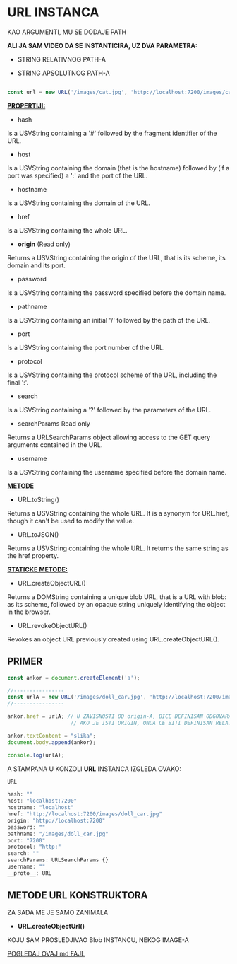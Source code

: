# URL INSTANCA

KAO ARGUMENTI, MU SE DODAJE PATH

**ALI JA SAM VIDEO DA SE INSTANTICIRA, UZ DVA PARAMETRA:**

- STRING RELATIVNOG PATH-A

- STRING APSOLUTNOG PATH-A

```JAVASCRIPT

const url = new URL('/images/cat.jpg', 'http://localhost:7200/images/cat.jpg')

```

**[PROPERTIJI:](https://developer.mozilla.org/en-US/docs/Web/API/URL#Properties)**

- hash

Is a USVString containing a '#' followed by the fragment identifier of the URL.

- host

Is a USVString containing the domain (that is the hostname) followed by (if a port was specified) a ':' and the port of the URL.

- hostname

Is a USVString containing the domain of the URL.

- href

Is a USVString containing the whole URL.

- **origin** (Read only)

Returns a USVString containing the origin of the URL, that is its scheme, its domain and its port.

- password

Is a USVString containing the password specified before the domain name.

- pathname

Is a USVString containing an initial '/' followed by the path of the URL.

- port

Is a USVString containing the port number of the URL.

- protocol

Is a USVString containing the protocol scheme of the URL, including the final ':'.

- search

Is a USVString containing a '?' followed by the parameters of the URL.

- searchParams Read only

Returns a URLSearchParams object allowing access to the GET query arguments contained in the URL.

- username

Is a USVString containing the username specified before the domain name.

**[METODE](https://developer.mozilla.org/en-US/docs/Web/API/URL#Methods)**

- URL.toString()

Returns a USVString containing the whole URL. It is a synonym for URL.href, though it can't be used to modify the value.

- URL.toJSON()

Returns a USVString  containing the whole URL. It returns the same string as the href property.

**[STATICKE METODE:](https://developer.mozilla.org/en-US/docs/Web/API/URL#Methods)**

- URL.createObjectURL()

Returns a DOMString containing a unique blob URL, that is a URL with blob: as its scheme, followed by an opaque string uniquely identifying the object in the browser.

- URL.revokeObjectURL()

Revokes an object URL previously created using URL.createObjectURL().

## PRIMER

```JAVASCRIPT
const ankor = document.createElement('a');

//----------------
const urlA = new URL('/images/doll_car.jpg', 'http://localhost:7200/images/doll_car.jpg');
//----------------

ankor.href = urlA; // U ZAVISNOSTI OD origin-A, BICE DEFINISAN ODGOVARAJUCI PATH
                    // AKO JE ISTI ORIGIN, ONDA CE BITI DEFINISAN RELATIVNI PATH

ankor.textContent = "slika";
document.body.append(ankor);

console.log(urlA);
```

A STAMPANA U KONZOLI **URL** INSTANCA IZGLEDA OVAKO:

```JAVASCRIPT
URL

hash: ""
host: "localhost:7200"
hostname: "localhost"
href: "http://localhost:7200/images/doll_car.jpg"
origin: "http://localhost:7200"
password: ""
pathname: "/images/doll_car.jpg"
port: "7200"
protocol: "http:"
search: ""
searchParams: URLSearchParams {}
username: ""
__proto__: URL
```

## METODE URL KONSTRUKTORA

ZA SADA ME JE SAMO ZANIMALA

- **URL.createObjectUrl()**

KOJU SAM PROSLEDJIVAO Blob INSTANCU, NEKOG IMAGE-A

[POGLEDAJ OVAJ md FAJL](https://github.com/Rade58/apis_trying_out_and_practicing/blob/master/PROGRESSIVE%20WEB%20APPS/IMPORTANT%20PWA%20NOTES/fetch%20API%20(PODSECANJE%20I%20DODATNA%20ZAPAZANJA)/2.%20FETCHING%20SLIKE%20(BLOB).md#kako-bi-procitao-data-sa-blob-instance-sto-se-tice-slike-moracu-korititi-jos-jedan-konstruktor-a-to-je-url)
